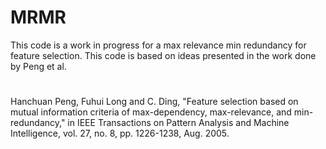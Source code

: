 # MRMR

This code is a work in progress for a max relevance min redundancy for feature selection. This code is based on ideas presented in the work done by Peng et al.
#
Hanchuan Peng, Fuhui Long and C. Ding, "Feature selection based on mutual information criteria of max-dependency, max-relevance, and min-redundancy," in IEEE Transactions on Pattern Analysis and Machine Intelligence, vol. 27, no. 8, pp. 1226-1238, Aug. 2005.

